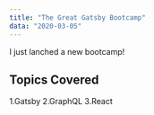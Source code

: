```yaml
---
title: "The Great Gatsby Bootcamp"
data: "2020-03-05"
---
```


I just lanched a new bootcamp!

## Topics Covered

1.Gatsby
2.GraphQL
3.React
